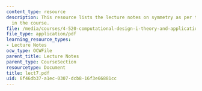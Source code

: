```yaml
---
content_type: resource
description: This resource lists the lecture notes on symmetry as per the topics covered
  in the course.
file: /media/courses/4-520-computational-design-i-theory-and-applications-fall-2005/6f46db37a1ec0307dcb816f3e66881cc_lect7.pdf
file_type: application/pdf
learning_resource_types:
- Lecture Notes
ocw_type: OCWFile
parent_title: Lecture Notes
parent_type: CourseSection
resourcetype: Document
title: lect7.pdf
uid: 6f46db37-a1ec-0307-dcb8-16f3e66881cc
---
```

